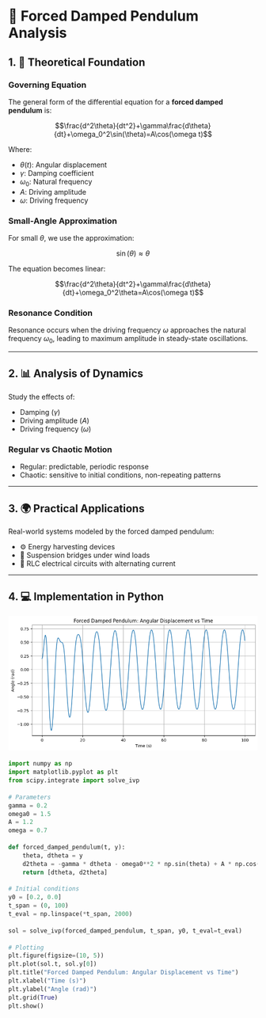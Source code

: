 # 📘 Forced Damped Pendulum Analysis

## 1. 🎯 Theoretical Foundation

### Governing Equation

The general form of the differential equation for a **forced damped pendulum** is:

$$\frac{d^2\theta}{dt^2}+\gamma\frac{d\theta}{dt}+\omega_0^2\sin(\theta)=A\cos(\omega t)$$

Where:
- $\theta(t)$: Angular displacement  
- $\gamma$: Damping coefficient  
- $\omega_0$: Natural frequency  
- $A$: Driving amplitude  
- $\omega$: Driving frequency  

### Small-Angle Approximation

For small $\theta$, we use the approximation:

$$\sin(\theta)\approx\theta$$

The equation becomes linear:

$$\frac{d^2\theta}{dt^2}+\gamma\frac{d\theta}{dt}+\omega_0^2\theta=A\cos(\omega t)$$

### Resonance Condition

Resonance occurs when the driving frequency $\omega$ approaches the natural frequency $\omega_0$, leading to maximum amplitude in steady-state oscillations.

---

## 2. 📊 Analysis of Dynamics

Study the effects of:
- Damping ($\gamma$)
- Driving amplitude ($A$)
- Driving frequency ($\omega$)

### Regular vs Chaotic Motion

- Regular: predictable, periodic response
- Chaotic: sensitive to initial conditions, non-repeating patterns

---

## 3. 🌍 Practical Applications

Real-world systems modeled by the forced damped pendulum:
- ⚙️ Energy harvesting devices
- 🌉 Suspension bridges under wind loads
- 🔌 RLC electrical circuits with alternating current

---

## 4. 💻 Implementation in Python

![alt text](image-2.png)

```python
import numpy as np
import matplotlib.pyplot as plt
from scipy.integrate import solve_ivp

# Parameters
gamma = 0.2
omega0 = 1.5
A = 1.2
omega = 0.7

def forced_damped_pendulum(t, y):
    theta, dtheta = y
    d2theta = -gamma * dtheta - omega0**2 * np.sin(theta) + A * np.cos(omega * t)
    return [dtheta, d2theta]

# Initial conditions
y0 = [0.2, 0.0]
t_span = (0, 100)
t_eval = np.linspace(*t_span, 2000)

sol = solve_ivp(forced_damped_pendulum, t_span, y0, t_eval=t_eval)

# Plotting
plt.figure(figsize=(10, 5))
plt.plot(sol.t, sol.y[0])
plt.title("Forced Damped Pendulum: Angular Displacement vs Time")
plt.xlabel("Time (s)")
plt.ylabel("Angle (rad)")
plt.grid(True)
plt.show()


